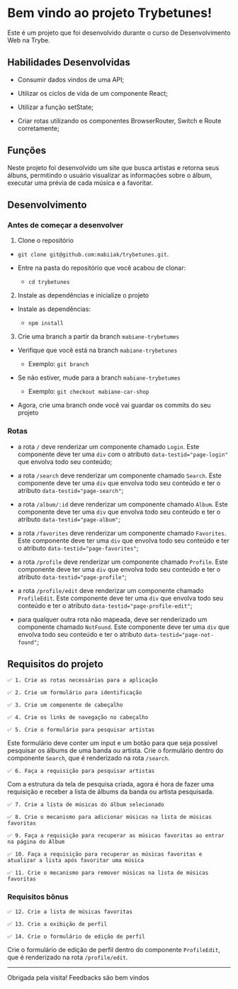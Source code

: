 
# Bem vindo ao projeto Trybetunes!
Este é um projeto que foi desenvolvido durante o curso de Desenvolvimento Web na Trybe.

## Habilidades Desenvolvidas

  - Consumir dados vindos de uma API;

  - Utilizar os ciclos de vida de um componente React;

  - Utilizar a função setState;

  - Criar rotas utilizando os componentes BrowserRouter, Switch e Route corretamente;

## Funções
Neste projeto foi desenvolvido um site que busca artistas e retorna seus álbuns, permitindo o usuário visualizar as informações sobre o álbum, executar uma prévia de cada música e a favoritar.

## Desenvolvimento
### Antes de começar a desenvolver
1. Clone o repositório

  * `git clone git@github.com:mabiiak/trybetunes.git`.

  * Entre na pasta do repositório que você acabou de clonar:

    * `cd trybetunes`

2. Instale as dependências e inicialize o projeto

  * Instale as dependências:

    * `npm install`

3. Crie uma branch a partir da branch `mabiane-trybetumes`

  * Verifique que você está na branch `mabiane-trybetunes`

    * Exemplo: `git branch`

  * Se não estiver, mude para a branch `mabiane-trybetumes`

    * Exemplo: `git checkout mabiane-car-shop`

  * Agora, crie uma branch onde você vai guardar os commits do seu projeto

  ### Rotas
  - a rota `/` deve renderizar um componente chamado `Login`. Este componente deve ter uma `div` com o atributo `data-testid="page-login"` que envolva todo seu conteúdo;

  - a rota `/search` deve renderizar um componente chamado `Search`. Este componente deve ter uma `div` que envolva todo seu conteúdo e ter o atributo `data-testid="page-search"`;

  - a rota `/album/:id` deve renderizar um componente chamado `Album`. Este componente deve ter uma `div` que envolva todo seu conteúdo e ter o atributo `data-testid="page-album"`;

  - a rota `/favorites` deve renderizar um componente chamado `Favorites`. Este componente deve ter uma `div` que envolva todo seu conteúdo e ter o atributo `data-testid="page-favorites"`;

  - a rota `/profile` deve renderizar um componente chamado `Profile`. Este componente deve ter uma `div` que envolva todo seu conteúdo e ter o atributo `data-testid="page-profile"`;

  - a rota `/profile/edit` deve renderizar um componente chamado `ProfileEdit`. Este componente deve ter uma `div` que envolva todo seu conteúdo e ter o atributo `data-testid="page-profile-edit"`;

  - para qualquer outra rota não mapeada, deve ser renderizado um componente chamado `NotFound`. Este componente deve ter uma `div` que envolva todo seu conteúdo e ter o atributo `data-testid="page-not-found"`;

  ## Requisitos do projeto

    ✅ 1. Crie as rotas necessárias para a aplicação

    ✅ 2. Crie um formulário para identificação
  
    ✅ 3. Crie um componente de cabeçalho 

    ✅ 4. Crie os links de navegação no cabeçalho

    ✅ 5. Crie o formulário para pesquisar artistas
Este formulário deve conter um input e um botão para que seja possível pesquisar os álbums de uma banda ou artista. Crie o formulário dentro do componente `Search`, que é renderizado na rota `/search`.

    ✅ 6. Faça a requisição para pesquisar artistas
Com a estrutura da tela de pesquisa criada, agora é hora de fazer uma requisição e receber a lista de álbums da banda ou artista pesquisada.

    ✅ 7. Crie a lista de músicas do álbum selecionado

    ✅ 8. Crie o mecanismo para adicionar músicas na lista de músicas favoritas

    ✅ 9. Faça a requisição para recuperar as músicas favoritas ao entrar na página do Álbum

    ✅ 10. Faça a requisição para recuperar as músicas favoritas e atualizar a lista após favoritar uma música

    ✅ 11. Crie o mecanismo para remover músicas na lista de músicas favoritas

### Requisitos bônus

    ✅ 12. Crie a lista de músicas favoritas

    ✅ 13. Crie a exibição de perfil

    ✅ 14. Crie o formulário de edição de perfil
Crie o formulário de edição de perfil dentro do componente `ProfileEdit`, que é renderizado na rota `/profile/edit`.

---

Obrigada pela visita! Feedbacks são bem vindos
